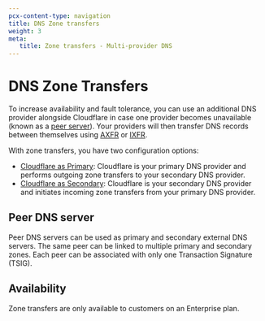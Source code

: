 ```yaml
---
pcx-content-type: navigation
title: DNS Zone transfers
weight: 3
meta:
   title: Zone transfers - Multi-provider DNS
---
```


# DNS Zone Transfers

To increase availability and fault tolerance, you can use an additional DNS provider alongside Cloudflare in case one provider becomes unavailable (known as a [peer server](#peer-dns-server)). Your providers will then transfer DNS records between themselves using [AXFR](https://datatracker.ietf.org/doc/html/rfc5936) or [IXFR](https://datatracker.ietf.org/doc/html/rfc1995).

With zone transfers, you have two configuration options:

- [Cloudflare as Primary](/dns/zone-setups/zone-transfers/cloudflare-as-primary/): Cloudflare is your primary DNS provider and performs outgoing zone transfers to your secondary DNS provider.
- [Cloudflare as Secondary](/dns/zone-setups/zone-transfers/cloudflare-as-secondary/): Cloudflare is your secondary DNS provider and initiates incoming zone transfers from your primary DNS provider.

## Peer DNS server

Peer DNS servers can be used as primary and secondary external DNS servers. The same peer can be linked to multiple primary and secondary zones. Each peer can be associated with only one Transaction Signature (TSIG).

## Availability

Zone transfers are only available to customers on an Enterprise plan.